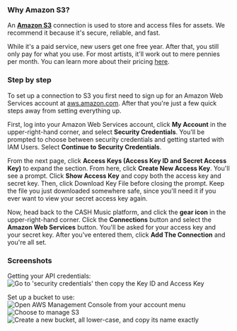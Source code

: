 ### Why Amazon S3?

An **[Amazon S3](http://aws.amazon.com/)** connection is used to store and access files for assets. We recommend it because it's secure, reliable, and fast. 

While it's a paid service, new users get one free year. After that, you still only pay for what you use. For most artists, it'll work out to mere pennies per month. You can learn more about their pricing [here](http://aws.amazon.com/s3/pricing/).

### Step by step

To set up a connection to S3 you first need to sign up for an Amazon Web Services account at 
[aws.amazon.com](http://aws.amazon.com/). After that you're just a few quick steps away from setting 
everything up. 

First, log into your Amazon Web Services account, click **My Account** in the upper-right-hand corner, and select **Security Credentials**. You'll be prompted to choose between security credentials and getting started with IAM Users. Select **Continue to Security Credentials**.

From the next page, click **Access Keys (Access Key ID and Secret Access Key)** to expand the section. From here, click **Create New Access Key**. You'll see a prompt. Click **Show Access Key** and copy both the access key and secret key. Then, click Download Key File before closing the prompt. Keep the file you just downloaded somewhere safe, since you'll need it if you ever want to view your secret access key again.

Now, head back to the CASH Music platform, and click the **gear icon** in the upper-right-hand corner. Click the **Connections** button and select the **Amazon Web Services** button. You'll be asked for your access key and your secret key. After you've entered them, click **Add The Connection** and you're all set.

### Screenshots

Getting your API credentials:
![Go to 'security credentials' then copy the Key ID and Access Key](http://tracysooming.com/cash/help/s3/1.jpg)
  
Set up a bucket to use:
![Open AWS Management Console from your account menu](http://tracysooming.com/cash/help/s3/2.jpg)
![Choose to manage S3](http://tracysooming.com/cash/help/s3/3.jpg)
![Create a new bucket, all lower-case, and copy its name exactly](http://tracysooming.com/cash/help/s3/4.jpg)
